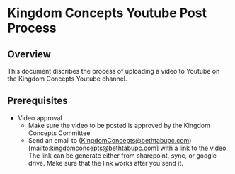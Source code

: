 <!-- TITLE: Kingdom Concepts Youtube Post Process -->
<!-- SUBTITLE: A quick summary of Kingdom Concepts Youtube Post Process -->

# Kingdom Concepts Youtube Post Process
## Overview
This document discribes the process of uploading a video to Youtube on the Kingdom Concepts Youtube channel.

## Prerequisites
* Video approval
	* Make sure the video to be posted is approved by the Kingdom Concepts Committee
	* Send an email to (KingdomConcepts@bethtabupc.com)[mailto:kingdomconcepts@bethtabupc.com] with a link to the video. The link can be generate either from sharepoint, sync, or google drive. Make sure that the link works after you send it.

